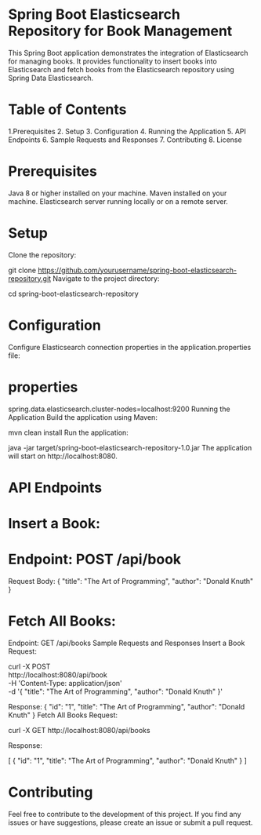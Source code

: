 # Spring Boot Elasticsearch Repository for Book Management

This Spring Boot application demonstrates the integration of Elasticsearch for managing books. It provides functionality to insert books into Elasticsearch and fetch books from the Elasticsearch repository using Spring Data Elasticsearch.

# Table of Contents

1.Prerequisites
2. Setup
3. Configuration
4. Running the Application
5. API Endpoints
6. Sample Requests and Responses
7. Contributing
8. License

# Prerequisites
Java 8 or higher installed on your machine.
Maven installed on your machine.
Elasticsearch server running locally or on a remote server.

# Setup
Clone the repository:

git clone https://github.com/yourusername/spring-boot-elasticsearch-repository.git
Navigate to the project directory:

cd spring-boot-elasticsearch-repository
# Configuration
Configure Elasticsearch connection properties in the application.properties file:

# properties
spring.data.elasticsearch.cluster-nodes=localhost:9200
Running the Application
Build the application using Maven:

mvn clean install
Run the application:

java -jar target/spring-boot-elasticsearch-repository-1.0.jar
The application will start on http://localhost:8080.

# API Endpoints

# Insert a Book:

# Endpoint: POST /api/book

Request Body:
{
  "title": "The Art of Programming",
  "author": "Donald Knuth"
}

# Fetch All Books:

Endpoint: GET /api/books
Sample Requests and Responses
Insert a Book
Request:

curl -X POST \
  http://localhost:8080/api/book \
  -H 'Content-Type: application/json' \
  -d '{
    "title": "The Art of Programming",
    "author": "Donald Knuth"
  }'
  
Response:
{
  "id": "1",
  "title": "The Art of Programming",
  "author": "Donald Knuth"
}
Fetch All Books
Request:

curl -X GET http://localhost:8080/api/books

Response:

[
  {
    "id": "1",
    "title": "The Art of Programming",
    "author": "Donald Knuth"
  }
]

# Contributing
Feel free to contribute to the development of this project. If you find any issues or have suggestions, please create an issue or submit a pull request.

